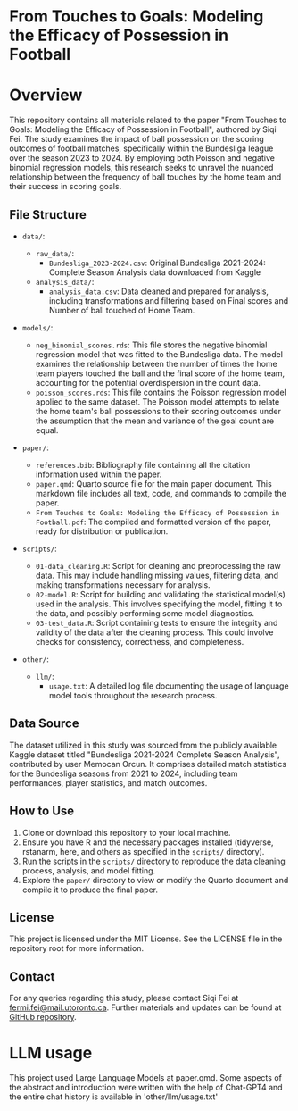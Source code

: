 # From Touches to Goals: Modeling the Efficacy of Possession in Football

# Overview
This repository contains all materials related to the paper "From Touches to Goals: Modeling the Efficacy of Possession in Football", authored by Siqi Fei. The study examines the impact of ball possession on the scoring outcomes of football matches, specifically within the Bundesliga league over the season 2023 to 2024. By employing both Poisson and negative binomial regression models, this research seeks to unravel the nuanced relationship between the frequency of ball touches by the home team and their success in scoring goals.


## File Structure

- `data/`:
  - `raw_data/`:
    - `Bundesliga_2023-2024.csv`: Original Bundesliga 2021-2024: Complete Season Analysis data downloaded from Kaggle
  - `analysis_data/`:
    - `analysis_data.csv`: Data cleaned and prepared for analysis, including transformations and filtering based on Final scores and Number of ball touched of Home Team.

- `models/`: 
  - `neg_binomial_scores.rds`: This file stores the negative binomial regression model that was fitted to the Bundesliga data. The model examines the relationship between the number of times the home team players touched the ball and the final score of the home team, accounting for the potential overdispersion in the count data.
  - `poisson_scores.rds`: This file contains the Poisson regression model applied to the same dataset. The Poisson model attempts to relate the home team's ball possessions to their scoring outcomes under the assumption that the mean and variance of the goal count are equal.
  
- `paper/`: 
  - `references.bib`: Bibliography file containing all the citation information used within the paper.
  - `paper.qmd`: Quarto source file for the main paper document. This markdown file includes all text, code, and commands to compile the paper.
  - `From Touches to Goals: Modeling the Efficacy of Possession in Football.pdf`: The compiled and formatted version of the paper, ready for distribution or publication.

- `scripts/`: 
  - `01-data_cleaning.R`: Script for cleaning and preprocessing the raw data. This may include handling missing values, filtering data, and making transformations necessary for analysis.
  - `02-model.R`: Script for building and validating the statistical model(s) used in the analysis. This involves specifying the model, fitting it to the data, and possibly performing some model diagnostics.
  - `03-test_data.R`: Script containing tests to ensure the integrity and validity of the data after the cleaning process. This could involve checks for consistency, correctness, and completeness.

- `other/`: 
  - `llm/`: 
    - `usage.txt`: A detailed log file documenting the usage of language model tools throughout the research process.
  
## Data Source

The dataset utilized in this study was sourced from the publicly available Kaggle dataset titled "Bundesliga 2021-2024 Complete Season Analysis", contributed by user Memocan Orcun. It comprises detailed match statistics for the Bundesliga seasons from 2021 to 2024, including team performances, player statistics, and match outcomes.


## How to Use

1. Clone or download this repository to your local machine.
2. Ensure you have R and the necessary packages installed (tidyverse, rstanarm, here, and others as specified in the `scripts/` directory).
3. Run the scripts in the `scripts/` directory to reproduce the data cleaning process, analysis, and model fitting.
4. Explore the `paper/` directory to view or modify the Quarto document and compile it to produce the final paper.

## License

This project is licensed under the MIT License. See the LICENSE file in the repository root for more information.


## Contact

For any queries regarding this study, please contact Siqi Fei at fermi.fei@mail.utoronto.ca. Further materials and updates can be found at [GitHub repository](https://github.com/FXXFERMI/Modelling_association_football_scores.git).

# LLM usage
This project used Large Language Models at paper.qmd. Some aspects of the abstract and introduction were written with the help of Chat-GPT4 and the entire chat history is available in 'other/llm/usage.txt'
